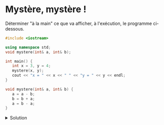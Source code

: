 # Mystère, mystère !
Déterminer "à la main" ce que va afficher, à l'exécution, le programme ci-dessous.

~~~cpp
#include <iostream>

using namespace std;
void mystere(int& a, int& b);

int main() {
   int x = 3, y = 4;
   mystere(x, y);
   cout << "x = " << x << " " << "y = " << y << endl;
}

void mystere(int& a, int& b) {
   a = a - b;
   b = b + a;
   a = b - a;
}

~~~

<details>
<summary>Solution</summary>

~~~cpp
x = 4
y = 3
 
Ce code permet d'échanger les valeurs a et b, mais ne fonctionne pas si on cherche à échanger une variable avec elle-même
~~~
</details>
